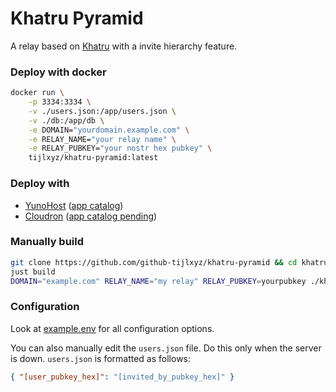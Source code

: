 # Khatru Pyramid

A relay based on [Khatru](https://github.com/fiatjaf/khatru) with a invite hierarchy feature.

### Deploy with docker

```sh
docker run \
    -p 3334:3334 \
    -v ./users.json:/app/users.json \
    -v ./db:/app/db \
    -e DOMAIN="yourdomain.example.com" \
    -e RELAY_NAME="your relay name" \
    -e RELAY_PUBKEY="your nostr hex pubkey" \
    tijlxyz/khatru-pyramid:latest
```

### Deploy with

 - [YunoHost](https://github.com/YunoHost-Apps/khatru-pyramid_ynh) ([app catalog](https://apps.yunohost.org/app/khatru-pyramid))
 - [Cloudron](https://github.com/github-tijlxyz/khatru-pyramid_cloudron) ([app catalog pending](https://forum.cloudron.io/topic/11146/khatru-pyramid-a-nostr-relay))

### Manually build

```sh
git clone https://github.com/github-tijlxyz/khatru-pyramid && cd khatru-pyramid
just build
DOMAIN="example.com" RELAY_NAME="my relay" RELAY_PUBKEY=yourpubkey ./khatru-pyramid
```

### Configuration

Look at [example.env](./example.env) for all configuration options.

You can also manually edit the `users.json` file. Do this only when the server is down.
`users.json` is formatted as follows:
```json
{ "[user_pubkey_hex]": "[invited_by_pubkey_hex]" }
```

